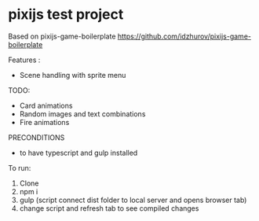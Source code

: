 
# pixijs test project

Based on 
pixijs-game-boilerplate https://github.com/idzhurov/pixijs-game-boilerplate

Features :
- Scene handling with sprite menu

TODO:
- Card animations
- Random images and text combinations
- Fire animations

PRECONDITIONS
- to have typescript and gulp installed

To run:
1. Clone
2. npm i
3. gulp (script connect dist folder to local server and opens browser tab)
4. change script and refresh tab to see compiled changes
